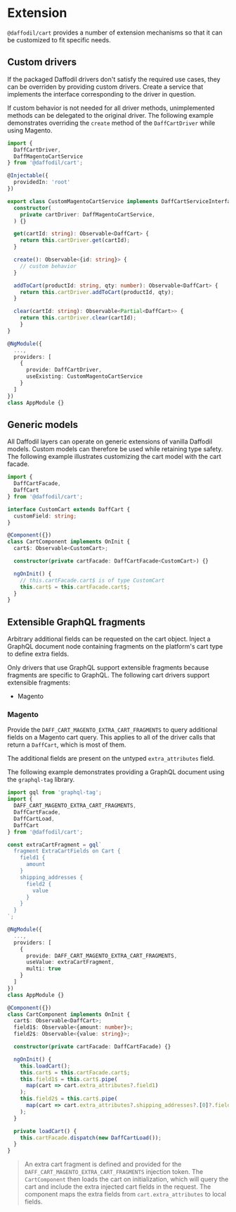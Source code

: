 # Extension
`@daffodil/cart` provides a number of extension mechanisms so that it can be customized to fit specific needs.

## Custom drivers
If the packaged Daffodil drivers don't satisfy the required use cases, they can be overriden by providing custom drivers. Create a service that implements the interface corresponding to the driver in question.

If custom behavior is not needed for all driver methods, unimplemented methods can be delegated to the original driver. The following example demonstrates overriding the `create` method of the `DaffCartDriver` while using Magento.

```ts
import {
  DaffCartDriver,
  DaffMagentoCartService
} from '@daffodil/cart';

@Injectable({
  providedIn: 'root'
})

export class CustomMagentoCartService implements DaffCartServiceInterface {
  constructor(
    private cartDriver: DaffMagentoCartService,
  ) {}

  get(cartId: string): Observable<DaffCart> {
    return this.cartDriver.get(cartId);
  }

  create(): Observable<{id: string}> {
    // custom behavior
  }

  addToCart(productId: string, qty: number): Observable<DaffCart> {
    return this.cartDriver.addToCart(productId, qty);
  }

  clear(cartId: string): Observable<Partial<DaffCart>> {
    return this.cartDriver.clear(cartId);
	}
}

@NgModule({
  ...,
  providers: [
    {
      provide: DaffCartDriver,
      useExisting: CustomMagentoCartService
    }
  ]
})
class AppModule {}
```

## Generic models
All Daffodil layers can operate on generic extensions of vanilla Daffodil models. Custom models can therefore be used while retaining type safety. The following example illustrates customizing the cart model with the cart facade.

```ts
import {
  DaffCartFacade,
  DaffCart
} from '@daffodil/cart';

interface CustomCart extends DaffCart {
  customField: string;
}

@Component({})
class CartComponent implements OnInit {
  cart$: Observable<CustomCart>;

  constructor(private cartFacade: DaffCartFacade<CustomCart>) {}

  ngOnInit() {
    // this.cartFacade.cart$ is of type CustomCart
    this.cart$ = this.cartFacade.cart$;
  }
}
```

## Extensible GraphQL fragments
Arbitrary additional fields can be requested on the cart object. Inject a GraphQL document node containing fragments on the platform's cart type to define extra fields.

Only drivers that use GraphQL support extensible fragments because fragments are specific to GraphQL. The following cart drivers support extensible fragments:

- Magento

### Magento
Provide the `DAFF_CART_MAGENTO_EXTRA_CART_FRAGMENTS` to query additional fields on a Magento cart query. This applies to all of the driver calls that return a `DaffCart`, which is most of them.

The additional fields are present on the untyped `extra_attributes` field.

The following example demonstrates providing a GraphQL document using the `graphql-tag` library.

```ts
import gql from 'graphql-tag';
import {
  DAFF_CART_MAGENTO_EXTRA_CART_FRAGMENTS,
  DaffCartFacade,
  DaffCartLoad,
  DaffCart
} from '@daffodil/cart';

const extraCartFragment = gql`
  fragment ExtraCartFields on Cart {
    field1 {
      amount
    }
    shipping_addresses {
      field2 {
        value
      }
    }
  }
`;

@NgModule({
  ...,
  providers: [
    {
      provide: DAFF_CART_MAGENTO_EXTRA_CART_FRAGMENTS,
      useValue: extraCartFragment,
      multi: true
    }
  ]
})
class AppModule {}

@Component({})
class CartComponent implements OnInit {
  cart$: Observable<DaffCart>;
  field1$: Observable<{amount: number}>;
  field2$: Observable<{value: string}>;

  constructor(private cartFacade: DaffCartFacade) {}

  ngOnInit() {
    this.loadCart();
    this.cart$ = this.cartFacade.cart$;
    this.field1$ = this.cart$.pipe(
      map(cart => cart.extra_attributes?.field1)
    );
    this.field2$ = this.cart$.pipe(
      map(cart => cart.extra_attributes?.shipping_addresses?.[0]?.field2)
    );
  }

  private loadCart() {
    this.cartFacade.dispatch(new DaffCartLoad());
  }
}
```

> An extra cart fragment is defined and provided for the `DAFF_CART_MAGENTO_EXTRA_CART_FRAGMENTS` injection token. The `CartComponent` then loads the cart on initialization, which will query the cart and include the extra injected cart fields in the request. The component maps the extra fields from `cart.extra_attributes` to local fields.
